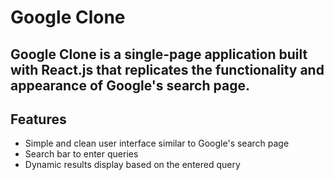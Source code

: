 # Google Clone 

## Google Clone is a single-page application built with React.js that replicates the functionality and appearance of Google's search page.

## Features
* Simple and clean user interface similar to Google's search page
* Search bar to enter queries
* Dynamic results display based on the entered query

